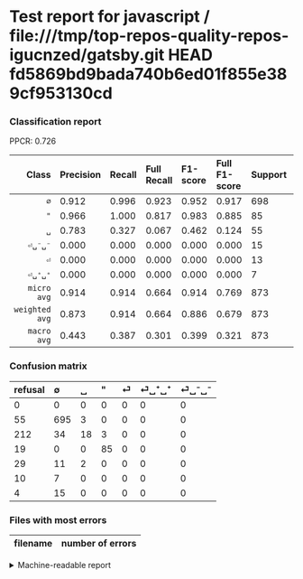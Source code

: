 # Test report for javascript / file:///tmp/top-repos-quality-repos-igucnzed/gatsby.git HEAD fd5869bd9bada740b6ed01f855e389cf953130cd

### Classification report

PPCR: 0.726

| Class | Precision | Recall | Full Recall | F1-score | Full F1-score | Support | Full Support | PPCR |
|------:|:----------|:-------|:------------|:---------|:---------|:--------|:-------------|:-----|
| `∅` | 0.912| 0.996| 0.923| 0.952| 0.917| 698| 753| 0.927 |
| `"` | 0.966| 1.000| 0.817| 0.983| 0.885| 85| 104| 0.817 |
| `␣` | 0.783| 0.327| 0.067| 0.462| 0.124| 55| 267| 0.206 |
| `⏎␣⁻␣⁻` | 0.000| 0.000| 0.000| 0.000| 0.000| 15| 19| 0.789 |
| `⏎` | 0.000| 0.000| 0.000| 0.000| 0.000| 13| 42| 0.310 |
| `⏎␣⁺␣⁺` | 0.000| 0.000| 0.000| 0.000| 0.000| 7| 17| 0.412 |
| `micro avg` | 0.914| 0.914| 0.664| 0.914| 0.769| 873| 1202| 0.726 |
| `weighted avg` | 0.873| 0.914| 0.664| 0.886| 0.679| 873| 1202| 0.726 |
| `macro avg` | 0.443| 0.387| 0.301| 0.399| 0.321| 873| 1202| 0.726 |

### Confusion matrix

|refusal|  ∅| ␣| "| ⏎| ⏎␣⁺␣⁺| ⏎␣⁻␣⁻| 
|:---|:---|:---|:---|:---|:---|:---|
|0 |0 |0 |0 |0 |0 |0 |
|55 |695 |3 |0 |0 |0 |0 |
|212 |34 |18 |3 |0 |0 |0 |
|19 |0 |0 |85 |0 |0 |0 |
|29 |11 |2 |0 |0 |0 |0 |
|10 |7 |0 |0 |0 |0 |0 |
|4 |15 |0 |0 |0 |0 |0 |

### Files with most errors

| filename | number of errors|
|:----:|:-----|

<details>
    <summary>Machine-readable report</summary>
```json
{
  "cl_report": {"\"": {"f1-score": 0.9826589595375723, "precision": 0.9659090909090909, "recall": 1.0, "support": 85}, "macro avg": {"f1-score": 0.399375369266097, "precision": 0.4434318795624855, "recall": 0.3871624555005644, "support": 873}, "micro avg": {"f1-score": 0.9140893470790378, "precision": 0.9140893470790378, "recall": 0.9140893470790378, "support": 873}, "weighted avg": {"f1-score": 0.885962054433736, "precision": 0.8725922652646837, "recall": 0.9140893470790378, "support": 873}, "\u2205": {"f1-score": 0.952054794520548, "precision": 0.9120734908136483, "recall": 0.995702005730659, "support": 698}, "\u23ce": {"f1-score": 0.0, "precision": 0.0, "recall": 0.0, "support": 13}, "\u23ce\u2423\u207a\u2423\u207a": {"f1-score": 0.0, "precision": 0.0, "recall": 0.0, "support": 7}, "\u23ce\u2423\u207b\u2423\u207b": {"f1-score": 0.0, "precision": 0.0, "recall": 0.0, "support": 15}, "\u2423": {"f1-score": 0.46153846153846156, "precision": 0.782608695652174, "recall": 0.32727272727272727, "support": 55}},
  "cl_report_full": {"\"": {"f1-score": 0.8854166666666666, "precision": 0.9659090909090909, "recall": 0.8173076923076923, "support": 104}, "macro avg": {"f1-score": 0.32117439114601115, "precision": 0.4434318795624855, "recall": 0.30128303170684206, "support": 1202}, "micro avg": {"f1-score": 0.769156626506024, "precision": 0.9140893470790378, "recall": 0.6638935108153078, "support": 1202}, "weighted avg": {"f1-score": 0.6789512878937214, "precision": 0.828787359214936, "recall": 0.6638935108153078, "support": 1202}, "\u2205": {"f1-score": 0.9174917491749174, "precision": 0.9120734908136483, "recall": 0.9229747675962815, "support": 753}, "\u23ce": {"f1-score": 0.0, "precision": 0.0, "recall": 0.0, "support": 42}, "\u23ce\u2423\u207a\u2423\u207a": {"f1-score": 0.0, "precision": 0.0, "recall": 0.0, "support": 17}, "\u23ce\u2423\u207b\u2423\u207b": {"f1-score": 0.0, "precision": 0.0, "recall": 0.0, "support": 19}, "\u2423": {"f1-score": 0.12413793103448274, "precision": 0.782608695652174, "recall": 0.06741573033707865, "support": 267}},
  "ppcr": 0.7262895174708819
}
```
</details>
